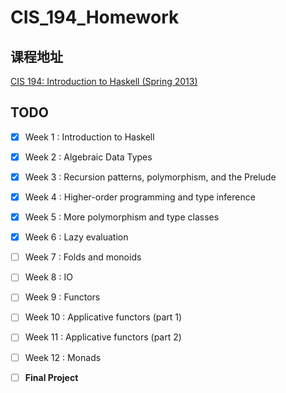 # CIS_194_Homework

## 课程地址
[CIS 194: Introduction to Haskell (Spring 2013)](http://www.seas.upenn.edu/~cis194/spring13/)

## TODO
- [x] Week 1 : Introduction to Haskell 

- [x] Week 2 : Algebraic Data Types

- [x] Week 3 : Recursion patterns, polymorphism, and the Prelude

- [x] Week 4 : Higher-order programming and type inference

- [x] Week 5 : More polymorphism and type classes

- [x] Week 6 : Lazy evaluation

- [ ] Week 7 : Folds and monoids

- [ ] Week 8 : IO

- [ ] Week 9 : Functors

- [ ] Week 10 : Applicative functors (part 1)

- [ ] Week 11 : Applicative functors (part 2)

- [ ] Week 12 : Monads

- [ ] **Final Project**